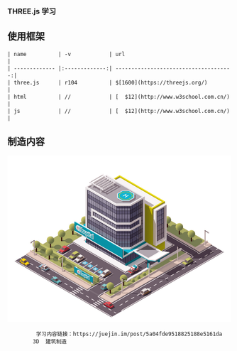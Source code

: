 ### THREE.js 学习

## 使用框架
```
| name          | -v            | url                                   |
| ------------- |:-------------:| -------------------------------------:|
| three.js      | r104          | $[1600](https://threejs.org/)         |
| html          | //            | [  $12](http://www.w3school.com.cn/)  |
| js            | //            | [  $12](http://www.w3school.com.cn/)  |

```

## 制造内容
![Image text](https://raw.githubusercontent.com/zengyuhan503/recreateByOneself-/master/b987c7643cba2953a64920551df8b4d6.jpg)

```    
         学习内容链接：https://juejin.im/post/5a04fde9518825188e5161da
        3D  建筑制造

```